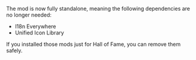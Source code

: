 ﻿The mod is now fully standalone, meaning the following dependencies are no longer needed:
- I18n Everywhere
- Unified Icon Library

If you installed those mods just for Hall of Fame, you can remove them safely.
